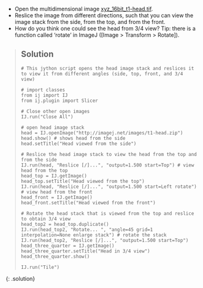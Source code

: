 - Open the multidimensional image [xyz_16bit_t1-head.tif](https://github.com/NEUBIAS/training-resources/raw/master/image_data/xyz_16bit_t1-head.tif).
- Reslice the image from different directions, such that you can view the image stack from the side, from the top, and from the front.
- How do you think one could see the head from 3/4 view? Tip: there is a function called ‘rotate’ in ImageJ ([Image > Transform > Rotate]).

> ## Solution
> ```
># This jython script opens the head image stack and reslices it to view it from different angles (side, top, front, and 3/4 view)
>
># import classes
>from ij import IJ
>from ij.plugin import Slicer
>
># Close other open images
>IJ.run("Close All")
>
># open head image stack
>head = IJ.openImage("http://imagej.net/images/t1-head.zip")
>head.show() # shows head from the side
>head.setTitle("Head viewed from the side")
>
># Reslice the head image stack to view the head from the top and from the side
>IJ.run(head, "Reslice [/]...", "output=1.500 start=Top") # view head from the top
>head_top = IJ.getImage()
>head_top.setTitle("Head viewed from the top")
>IJ.run(head, "Reslice [/]...", "output=1.500 start=Left rotate") # view head from the front
>head_front = IJ.getImage()
>head_front.setTitle("Head viewed from the front")
>
># Rotate the head stack that is viewed from the top and reslice to obtain 3/4 view
>head_top2 = head_top.duplicate()
>IJ.run(head_top2, "Rotate... ", "angle=45 grid=1 interpolation=None enlarge stack") # rotate the stack
>IJ.run(head_top2, "Reslice [/]...", "output=1.500 start=Top")
>head_three_quarter = IJ.getImage()
>head_three_quarter.setTitle("Head in 3/4 view")
>head_three_quarter.show()
>
>IJ.run("Tile")
> ```
{: .solution}
